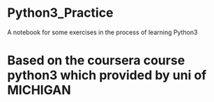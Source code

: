 # Python3_Practice 
A notebook for some exercises in the process of learning Python3
# Based on the coursera course python3 which provided by uni of MICHIGAN
